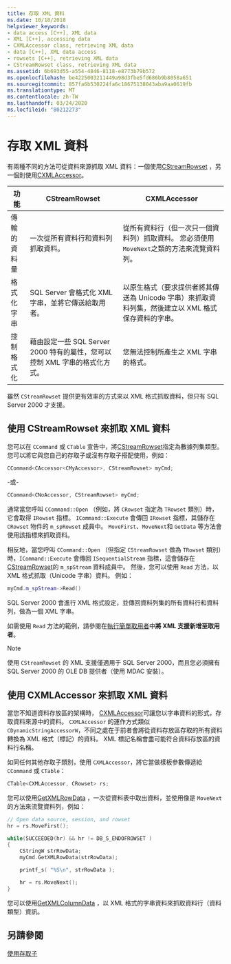 ```yaml
---
title: 存取 XML 資料
ms.date: 10/18/2018
helpviewer_keywords:
- data access [C++], XML data
- XML [C++], accessing data
- CXMLAccessor class, retrieving XML data
- data [C++], XML data access
- rowsets [C++], retrieving XML data
- CStreamRowset class, retrieving XML data
ms.assetid: 6b693d55-a554-4846-8118-e8773b79b572
ms.openlocfilehash: be4225003211449a98d3fbe5fd686b9b8058a651
ms.sourcegitcommit: 857fa6b530224fa6c18675138043aba9aa0619fb
ms.translationtype: MT
ms.contentlocale: zh-TW
ms.lasthandoff: 03/24/2020
ms.locfileid: "80212273"
---
```

# <a name="accessing-xml-data"></a>存取 XML 資料

有兩種不同的方法可從資料來源抓取 XML 資料：一個使用[CStreamRowset](../../data/oledb/cstreamrowset-class.md) ，另一個則使用[CXMLAccessor](../../data/oledb/cxmlaccessor-class.md)。

|功能|CStreamRowset|CXMLAccessor|
|-------------------|-------------------|------------------|
|傳輸的資料量|一次從所有資料行和資料列抓取資料。|從所有資料行（但一次只一個資料列）抓取資料。 您必須使用 `MoveNext`之類的方法來流覽資料列。|
|格式化字串|SQL Server 會格式化 XML 字串，並將它傳送給取用者。|以原生格式（要求提供者將其傳送為 Unicode 字串）來抓取資料列集，然後建立以 XML 格式保存資料的字串。|
|控制格式化|藉由設定一些 SQL Server 2000 特有的屬性，您可以控制 XML 字串的格式化方式。|您無法控制所產生之 XML 字串的格式。|

雖然 `CStreamRowset` 提供更有效率的方式來以 XML 格式抓取資料，但只有 SQL Server 2000 才支援。

## <a name="retrieving-xml-data-using-cstreamrowset"></a>使用 CStreamRowset 來抓取 XML 資料

您可以在 `CCommand` 或 `CTable` 宣告中，將[CStreamRowset](../../data/oledb/cstreamrowset-class.md)指定為數據列集類型。 您可以將它與您自己的存取子或沒有存取子搭配使用，例如：

```cpp
CCommand<CAccessor<CMyAccessor>, CStreamRowset> myCmd;
```

-或-

```cpp
CCommand<CNoAccessor, CStreamRowset> myCmd;
```

通常當您呼叫 `CCommand::Open` （例如，將 `CRowset` 指定為 `TRowset` 類別）時，它會取得 `IRowset` 指標。 `ICommand::Execute` 會傳回 `IRowset` 指標，其儲存在 `CRowset` 物件的 `m_spRowset` 成員中。 `MoveFirst`、`MoveNext`和 `GetData` 等方法會使用該指標來抓取資料。

相反地，當您呼叫 `CCommand::Open` （但指定 `CStreamRowset` 做為 `TRowset` 類別）時，`ICommand::Execute` 會傳回 `ISequentialStream` 指標，這會儲存在[CStreamRowset](../../data/oledb/cstreamrowset-class.md)的 `m_spStream` 資料成員中。 然後，您可以使用 `Read` 方法，以 XML 格式抓取（Unicode 字串）資料。 例如：

```cpp
myCmd.m_spStream->Read()
```

SQL Server 2000 會進行 XML 格式設定，並傳回資料列集的所有資料行和資料列，做為一個 XML 字串。

如需使用 `Read` 方法的範例，請參閱在[執行簡單取用者](../../data/oledb/implementing-a-simple-consumer.md)中**將 XML 支援新增至取用者**。

> [!NOTE]
> 使用 `CStreamRowset` 的 XML 支援僅適用于 SQL Server 2000，而且您必須擁有 SQL Server 2000 的 OLE DB 提供者（使用 MDAC 安裝）。

## <a name="retrieving-xml-data-using-cxmlaccessor"></a>使用 CXMLAccessor 來抓取 XML 資料

當您不知道資料存放區的架構時， [CXMLAccessor](../../data/oledb/cxmlaccessor-class.md)可讓您以字串資料的形式，存取資料來源中的資料。 `CXMLAccessor` 的運作方式類似 `CDynamicStringAccessorW`，不同之處在于前者會將從資料存放區存取的所有資料轉換為 XML 格式（標記）的資料。 XML 標記名稱會盡可能符合資料存放區的資料行名稱。

如同任何其他存取子類別，使用 `CXMLAccessor`，將它當做樣板參數傳遞給 `CCommand` 或 `CTable`：

```cpp
CTable<CXMLAccessor, CRowset> rs;
```

您可以使用[GetXMLRowData](../../data/oledb/cxmlaccessor-getxmlrowdata.md) ，一次從資料表中取出資料，並使用像是 `MoveNext`的方法來流覽資料列，例如：

```cpp
// Open data source, session, and rowset
hr = rs.MoveFirst();

while(SUCCEEDED(hr) && hr != DB_S_ENDOFROWSET )
{
    CStringW strRowData;
    myCmd.GetXMLRowData(strRowData);

    printf_s( "%S\n", strRowData );

    hr = rs.MoveNext();
}
```

您可以使用[GetXMLColumnData](../../data/oledb/cxmlaccessor-getxmlcolumndata.md) ，以 XML 格式的字串資料來抓取資料行（資料類型）資訊。

## <a name="see-also"></a>另請參閱

[使用存取子](../../data/oledb/using-accessors.md)
